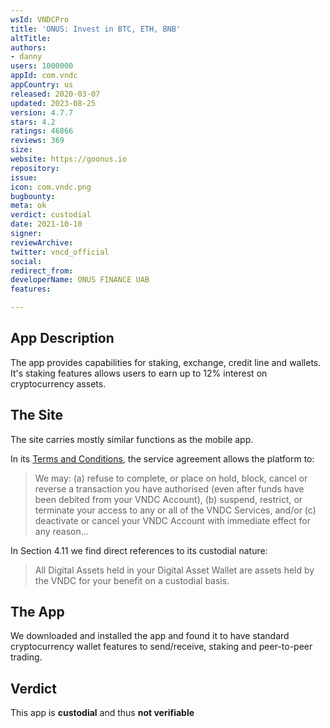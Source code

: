 ```yaml
---
wsId: VNDCPro
title: 'ONUS: Invest in BTC, ETH, BNB'
altTitle: 
authors:
- danny
users: 1000000
appId: com.vndc
appCountry: us
released: 2020-03-07
updated: 2023-08-25
version: 4.7.7
stars: 4.2
ratings: 46866
reviews: 369
size: 
website: https://goonus.io
repository: 
issue: 
icon: com.vndc.png
bugbounty: 
meta: ok
verdict: custodial
date: 2021-10-10
signer: 
reviewArchive: 
twitter: vncd_official
social: 
redirect_from: 
developerName: ONUS FINANCE UAB
features: 

---
```


## App Description

The app provides capabilities for staking, exchange, credit line and wallets. It's staking features allows users to earn up to 12% interest on cryptocurrency assets.

## The Site

The site carries mostly similar functions as the mobile app. 

In its [Terms and Conditions](https://vndc.io/en/terms-of-service), the service agreement allows the platform to: 

> We may: (a) refuse to complete, or place on hold, block, cancel or reverse a transaction you have authorised (even after funds have been debited from your VNDC Account), (b) suspend, restrict, or terminate your access to any or all of the VNDC Services, and/or (c) deactivate or cancel your VNDC Account with immediate effect for any reason...

In Section 4.11 we find direct references to its custodial nature:

> All Digital Assets held in your Digital Asset Wallet are assets held by the VNDC for your benefit on a custodial basis.

## The App

We downloaded and installed the app and found it to have standard cryptocurrency wallet features to send/receive, staking and peer-to-peer trading. 

## Verdict

This app is **custodial** and thus **not verifiable**
